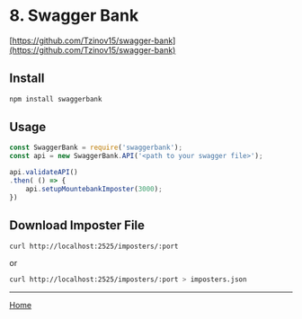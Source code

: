 # 8. Swagger Bank

[https://github.com/Tzinov15/swagger-bank](https://github.com/Tzinov15/swagger-bank)

## Install

```sh
npm install swaggerbank
```

## Usage

```js
const SwaggerBank = require('swaggerbank');
const api = new SwaggerBank.API('<path to your swagger file>');

api.validateAPI()
.then( () => {
    api.setupMountebankImposter(3000);
})
```

## Download Imposter File

```sh
curl http://localhost:2525/imposters/:port
```

or

```sh
curl http://localhost:2525/imposters/:port > imposters.json
```

---

[Home](README.md)